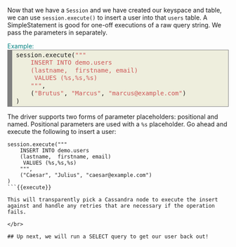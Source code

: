 Now that we have a `Session` and we have created our keyspace and table, we can use `session.execute()` to insert a user into that `users` table. A SimpleStatement is good for one-off executions of a raw query string. We pass the parameters in separately.

<summary style="color:teal">Example:</summary>
<div style="background: #eeeedd; overflow:auto;width:auto;border:solid gray;border-width:.1em .1em .1em .8em;padding:.2em .6em;"><pre style="margin: 0; line-height: 125%">session.execute(<span style="color: #CD5555">&quot;&quot;&quot;</span>
<span style="color: #CD5555">    INSERT INTO demo.users</span>
<span style="color: #CD5555">    (lastname,  firstname, email)</span>
<span style="color: #CD5555">     VALUES (%s,%s,%s)</span>
<span style="color: #CD5555">    &quot;&quot;&quot;</span>,
    (<span style="color: #CD5555">&quot;Brutus&quot;</span>, <span style="color: #CD5555">&quot;Marcus&quot;</span>, <span style="color: #CD5555">&quot;marcus@example.com&quot;</span>)
)
</pre></div>

The driver supports two forms of parameter placeholders: positional and named.
Positional parameters are used with a `%s` placeholder. Go ahead and execute the following to insert a user:

```
session.execute("""
    INSERT INTO demo.users
    (lastname,  firstname, email)
     VALUES (%s,%s,%s)
    """,
    ("Caesar", "Julius", "caesar@example.com")
)
```{{execute}}

This will transparently pick a Cassandra node to execute the insert against and handle any retries that are necessary if the operation fails.

</br>

## Up next, we will run a SELECT query to get our user back out!
